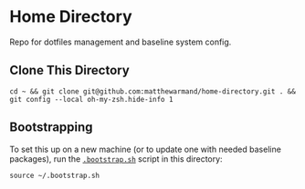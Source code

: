 # Home Directory

Repo for dotfiles management and baseline system config.

## Clone This Directory

```shell
cd ~ && git clone git@github.com:matthewarmand/home-directory.git . && git config --local oh-my-zsh.hide-info 1
```

## Bootstrapping

To set this up on a new machine (or to update one with needed baseline packages),
run the [`.bootstrap.sh`](.bootstrap.sh) script in this directory:

```shell
source ~/.bootstrap.sh
```
